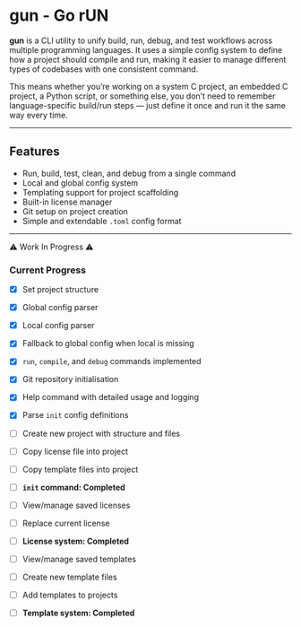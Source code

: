 # gun - Go rUN

**gun** is a CLI utility to unify build, run, debug, and test workflows across multiple programming
languages. It uses a simple config system to define how a project should compile and run, making it
easier to manage different types of codebases with one consistent command.

This means whether you’re working on a system C project, an embedded C project, a Python script, or
something else, you don’t need to remember language-specific build/run steps — just define it once
and run it the same way every time.

---

## Features

- Run, build, test, clean, and debug from a single command
- Local and global config system
- Templating support for project scaffolding
- Built-in license manager
- Git setup on project creation
- Simple and extendable `.toml` config format

---

⚠️ Work In Progress  ⚠️

### Current Progress
- [x] Set project structure
- [x] Global config parser
- [x] Local config parser
- [x] Fallback to global config when local is missing
- [x] `run`, `compile`, and `debug` commands implemented
- [x] Git repository initialisation
- [x] Help command with detailed usage and logging
- [x] Parse `init` config definitions
- [ ] Create new project with structure and files
- [ ] Copy license file into project
- [ ] Copy template files into project
- [ ] **`init` command: Completed**
- [ ] View/manage saved licenses
- [ ] Replace current license
- [ ] **License system: Completed**
- [ ] View/manage saved templates
- [ ] Create new template files
- [ ] Add templates to projects
- [ ] **Template system: Completed**


